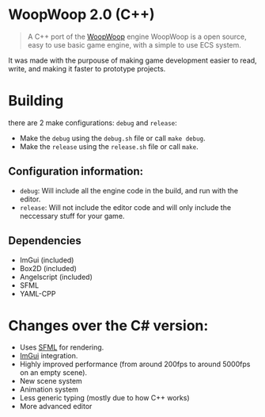# WoopWoop 2.0 (C++)

> A C++ port of the [WoopWoop](https://github.com/DanPeled/WoopWoop-Game-Engine) engine
> WoopWoop is a open source, easy to use basic game engine, with a simple to use ECS system. 

It was made with the purpouse of making game development easier to read, write, and making it faster to prototype projects.

# Building
there are 2 make configurations: `debug` and `release`:
- Make the `debug` using the `debug.sh` file or call `make debug`.
- Make the `release` using the `release.sh` file or call `make`.

## Configuration information: 
- `debug`: Will include all the engine code in the build, and run with the editor.
- `release`: Will not include the editor code and will only include the neccessary stuff for your game.

## Dependencies
- ImGui (included)
- Box2D (included)
- Angelscript (included)
- SFML
- YAML-CPP


# Changes over the C# version:
- Uses [SFML](https://www.sfml-dev.org/) for rendering.
- [ImGui](https://github.com/ocornut/imgui) integration.
- Highly improved performance (from around 200fps to around 5000fps on an empty scene).
- New scene system
- Animation system
- Less generic typing (mostly due to how C++ works)
- More advanced editor
